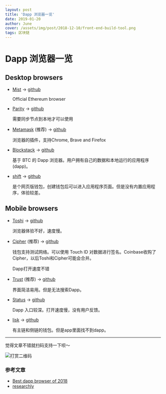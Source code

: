```yaml
---
layout: post
title: 'Dapp 浏览器一览'
date: 2019-01-20
author: June
cover: /assets/img/post/2018-12-10/front-end-build-tool.png
tags: 区块链
---
```


# Dapp 浏览器一览

## Desktop browsers

* [Mist](https://github.com/ethereum/mist) -> [github](https://github.com/ethereum/mist)

	Official Ethereum browser

* [Parity](https://www.parity.io/) -> [github](https://github.com/paritytech/parity-ethereum)

	需要同步节点到本地才可以使用

* [Metamask](https://metamask.io/) (推荐) -> [github](https://github.com/MetaMask/metamask-extension)

	浏览器的插件，支持Chrome, Brave and Firefox
 
* [Blockstack](https://blockstack.org) -> [github](https://github.com/blockstack/blockstack-browser)

	基于 BTC 的 Dapp 浏览器。用户拥有自己的数据和本地运行的应用程序(dapp)。

* [shift](https://www.shiftnrg.org/) -> [github](https://github.com/ShiftNrg)

	是个网页版钱包，创建钱包后可以进入应用程序页面。但是没有内置应用程序，体验较差。

## Mobile browsers

* [Toshi](https://wallet.coinbase.com/) -> [github](https://github.com/CoinbaseWallet)

	浏览器体验不好，速度慢。

* [Cipher](https://www.cipherbrowser.com/) (推荐) -> [github](https://github.com/petejkim/cipher-ethereum)

	钱包支持测试网络。可以使用 Touch ID 对数据进行签名。Coinbase收购了Cipher，以后Toshi和Cipher可能会合并。

	Dapp打开速度不错

* [Trust](https://trustwallet.com/) (推荐) -> [github](https://github.com/TrustWallet)

	界面简洁易用。但是无法搜索Dapp。

* [Status](https://status.im) -> [github](https://github.com/status-im)

	Dapp 入口较深。打开速度慢，没有用户反馈。

* [lisk](https://lisk.io/) -> [github](https://github.com/LiskHQ/lisk)

	有主链和侧链的钱包。但是app里面找不到dapp。

---

觉得文章不错就扫码支持一下呗～

![打赏二维码]({{site.baseurl}}/assets/img/post/pay-qr.jpg)

### 参考文章
* [Best dapp browser of 2018](https://medium.com/coinmonks/best-dapp-browser-of-2018-63a15ed1a2f9)
* [researchly](http://researchly.leobosankic.com/)
